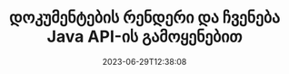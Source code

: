 ---
############################# Static ############################
layout: "landing"
date: 2023-06-29T12:38:08
draft: false

product: "Viewer"
product_tag: "viewer"
platform: "Java"
platform_tag: "java"

############################# Drop-down ############################
supported_platforms:
  items:
    # supported_platforms loop
    - title: ".NET"
      tag: "net"
    # supported_platforms loop
    - title: "Java"
      tag: "java"
    # supported_platforms loop
    - title: "Node.js"
      tag: "nodejs-java" 


############################# Head ############################
head_title: "Java Document Viewer API, PDF Word Excel გამოსახულების HTML დიაგრამა"
head_description: "Document Viewer ბიბლიოთეკა Java აპლიკაციების გასავითარებლად, რომლებიც ბუნებრივად ასახავს, ​​ნახულობს და მანიპულირებს მრავალფორმატიანი დოკუმენტებით, რომლებიც მხარს უჭერენ 180+ ფაილის ფორმატს."

############################# Header ############################
title: "დოკუმენტების რენდერი და ჩვენება<br>Java API-ის გამოყენებით"
description: "მძლავრი Viewer API 180+ დოკუმენტის ფორმატის გადასაყვანად PDF, HTML და გამოსახულება მრავალმხრივი კონფიგურაციის ვარიანტებით."
words:
  for: "for"

actions:
  main: "უფასო Maven ჩამოტვირთვა"
  main_link: "https://releases.groupdocs.com/java/repo/com/groupdocs/groupdocs-viewer/"
  alt: "ლიცენზირება"
  alt_link: "https://purchase.groupdocs.com/pricing/viewer/java"
  title: "მზად ხართ დასაწყებად?"
  description: "სცადეთ GroupDocs.Viewer ფუნქციები უფასოდ ან მოითხოვეთ ლიცენზია"

release:
  title: "ვერსია {0} გამოვიდა"
  notes: "ნახეთ რა არის ახალი"
  downloads: "ჩამოტვირთვები"
  link: "https://releases.groupdocs.com/viewer/java/release-notes/latest/"

code:
  title: "PDF ფაილების რენდერი Java-ში"
  more: "მეტი მაგალითები"
  more_link: "https://github.com/groupdocs-viewer/GroupDocs.Viewer-for-Java"
  install: |
    <dependencies>
      <dependency>
        <groupId>com.groupdocs</groupId>
        <artifactId>groupdocs-viewer</artifactId>
        <version>{0}</version>
      </dependency>
    </dependencies>

    <repositories>
      <repository>
        <id>repository.groupdocs.com</id>
        <name>GroupDocs Repository</name>
        <url>https://repository.groupdocs.com/repo/</url>
      </repository>
    </repositories>
  content: |
    ```java {style=abap}
    // Instantiate Viewer
    try (Viewer viewer = new Viewer("resume.pdf"))
    {
        // Set output HTML options, one file per page
        HtmlViewOptions viewOptions = 
            HtmlViewOptions.forEmbeddedResources();

        // Render PDF to HTML with embedded resources
        viewer.view(viewOptions);
    }
    ```
############################# Overview ############################
overview:
  enable: true
  title: "GroupDocs.Viewer ერთი შეხედვით"
  description: "API Java აპლიკაციებში დოკუმენტების, სლაიდების, დიაგრამების და მრავალი სხვა ტიპის დოკუმენტის რენდერაციის, ჩვენების, კონვერტაციისთვის"
  features:
    # feature loop
    - title: "იხილეთ დოკუმენტები ეფექტურად და საიმედოდ"
      content: "GroupDocs.Viewer API-ით შეგიძლიათ ეფექტურად გადაიტანოთ ნებისმიერი მხარდაჭერილი ფორმატის დოკუმენტები HTML, JPEG, PNG და PDF-ზე მოქნილი და მძლავრი ვარიანტებით, კონტენტისა და დოკუმენტის სტრუქტურის მთლიანობის შენარჩუნებით. GroupDocs.Viewer მუშაობს Windows და Linux პლატფორმებზე."

    # feature loop
    - title: "ფაილებისა და დოკუმენტების ყველაზე პოპულარული ფორმატები მხარდაჭერილია"
      content: "ჩვენ მხარს ვუჭერთ 180-ზე მეტ პოპულარულ ფაილის და დოკუმენტის ფორმატს, რომლებიც მოიცავს Word, Excel, PDF, PowerPoint, OpenDocument ფორმატების ოჯახს, არქივებს, რასტერულ და ვექტორულ სურათებს, ელ-წიგნებს, პროგრამირების ენებს და მარკირებას, და მრავალი სხვა ფაილის ტიპს, მათ შორის დაშიფრულს. ფაილები პაროლით დაცვით."

    # feature loop
    - title: "დააკონფიგურიროთ გამომავალი"
      content: "GroupDocs.Viewer საშუალებას იძლევა არა მხოლოდ გადაიტანოს დოკუმენტი, არამედ გააკონტროლოს როგორ ზუსტად, დოკუმენტის რომელი ნაწილები უნდა იყოს რენდერი ან ახლა, როგორ უნდა მოხდეს მათი რენდერი და გამოიყენოს სხვადასხვა ტრანსფორმაციები გამოტანილ გამოსავალზე."

    # feature loop
    - title: "ვებ UI გაზაფხულის ჩარჩოსთვის"
      content: "ჩვენ გთავაზობთ ღია კოდის UI პაკეტს Spring Framework-ისთვის, რომელიც შეიძლება დაემატოს თქვენს პროექტს რამდენიმე წუთში. Viewer.UI პაკეტი შეიცავს Angular-ზე დაფუძნებულ web-UI-ს და აწვდის სასარგებლო API-ებისა და მონაცემთა შენახვის პროვაიდერებს."

############################# Platforms ############################
platforms:
  enable: true
  title: "პლატფორმის დამოუკიდებლობა"
  description: "GroupDocs.Viewer Java-სთვის მხარს უჭერს შემდეგ ოპერაციულ სისტემებს, ჩარჩოებსა და პაკეტის მენეჯერებს"
  items:
    # platform loop
    - title: "Amazon"
      image: "amazon"
    # platform loop
    - title: "Docker"
      image: "docker"
    # platform loop
    - title: "Azure"
      image: "azure"
    # platform loop
    - title: "Eclipse"
      image: "eclipse"
    # platform loop
    - title: "IntelliJ"
      image: "intellij"
    # platform loop
    - title: "Windows"
      image: "windows"
    # platform loop
    - title: "Linux"
      image: "linux"
    # platform loop
    - title: "Maven"
      image: "maven"


############################# File formats ############################
formats:
  enable: true
  title: "მხარდაჭერილი ფაილის ფორმატები"
  description: |
    GroupDocs.Viewer Java-სთვის მხარს უჭერს ოპერაციებს შემდეგი [ფაილის ფორმატები] (https://docs.groupdocs.com/viewer/java/supported-document-formats/).
  groups:
    # group loop
    - color: "green"
      content: |
        ### Microsoft Office, OpenDocument და ტექსტის ფორმატები
        * **Word:** DOC, DOCX, DOCM, DOT, DOTX, DOTM, RTF, TXT
        * **Excel:** XLS, XLSX, XLSM, XLSB, XLTM, XLT, XLTM, XLTX
        * **PowerPoint:** PPT, PPTX, PPS, PPSX, PPSM, POT, POTM, POTX, PPTM        
        * **Project:** MPP, MPT, MPX
        * **Outlook:** MSG, EML, EMLX, PST, OST
        * **OneNote:** ONE
        * **OpenDocument:** ODT, OTT, ODS, ODP, OTP, OTS, ODG
        * **Fixed Page Layout:** PDF, TEX, XPS, OXPS
        * **e-Books:** EPUB, MOBI, DjVu
        * **Delimiter-Separated Values:** CSV, TSV
    # group loop
    - color: "blue"
      content: |
        ### სურათები, გრაფიკა და დიაგრამები
        * **რასტერული სურათები:** BMP, GIF, JPG, PNG, TIFF, WebP, DNG, DIB, Jpeg2000 family
        * **Windows Icon:** ICO
        * **Scalable Vector Graphics:** SVG, CDR, CMX, IGS, SVGZ        
        * **Adobe Photoshop:** PSD, PSB        
        * **Stereo Lithography (3D Printing):** STL        
        * **Medical Imaging:** DICOM
        * **Plotter Documents:** PLT, HPG
        * **Autodesk Design Web Formats:** DWF, DWG
        * **AutoCAD Drawing:** DWT, IFC, STL, CF2        
      # group loop
    - color: "red"
      content: |
        ### სხვა        
        * **ვებ:** HTML, MHT, MHTML, XML
        * **Metafile:** WMF, EMF, CGM, EMZ, WMZ
        * **Visio:** VSD, VDX, VSS, VSSX, VSX, VST, VSTX, VTX, VSDX, VDW, VSTM, VSSM, VSDM
        * **Project:** MPP, MPT, MPX
        * **PostScript:** PS, EPS
        * **არქივები:** ZIP, TAR, BZ2, GZ, RAR, RAR5
        * **სხვა:** VCF, VCARD, NUMBERS, NSF, OBJ
        * **C/C++/C# Files:** C, CC, C# , CPP, CXX, CS, H, HH, M, MM
        * **Java/JavaScript Files:** JAVA, JS, JSON, PROPERTIES

############################# Features ############################
features:
  enable: true
  title: "GroupDocs.Viewer ფუნქციები"
  description: "PDF და საოფისე დოკუმენტების შეუფერხებლად რენდერი, ჩვენება და კონვერტაცია"

  items:
    # feature loop
    - icon: "viewhtml"
      title: "იხილეთ დოკუმენტები HTML-ში"
      content: "ნებისმიერი ტიპის დოკუმენტის გადაქცევა HTML დოკუმენტად CSS და SVG-ით, რომელიც შეიძლება იყოს ნაჩვენები ნებისმიერ თანამედროვე ვებ-ბრაუზერში."

    # feature loop
    - icon: "rasterize"
      title: "დოკუმენტების რასტერიზაცია"
      content: "ნებისმიერი მხარდაჭერილი დოკუმენტის ფორმატის რასტერიზაცია რასტრულ სურათზე, გამოსახულების რეგულირებადი ფორმატითა და შეკუმშვის ხარისხით."

    # feature loop
    - icon: "sourcecode"
      title: "პროგრამირების კოდების რენდერი და მონიშვნა"
      content: "ყველა პოპულარული პროგრამირების, სკრიპტის და მარკირების ენების მხარდაჭერა, მათი სინტაქსის გაანალიზებისა და ხაზგასმის შესაძლებლობით."

    # feature loop
    - icon: "convertpdf"
      title: "გადაიყვანეთ PDF-ზე"
      content: "ნებისმიერი მხარდაჭერილი ფორმატის დოკუმენტი შეიძლება ადვილად გარდაიქმნას და შეინახოს PDF-ში რეგულირებადი ვარიანტებით."

    # feature loop
    - icon: "transform"
      title: "გამოიყენეთ ტრანსფორმაციები"
      content: "გამომავალი დოკუმენტი შეიძლება გარდაიქმნას რენდერის დროს - გვერდები შეიძლება შემოტრიალდეს და/ან გადააწყდეს და ტექსტის ჭვირნიშანი განთავსდეს მათ თავზე."

    # feature loop
    - icon: "adjustment"
      title: "HTML გამომავალი კორექტირება"
      content: "გამომავალი HTML დოკუმენტები, გენერირებული GroupDocs.Viewer-ის მიერ, შეიძლება ძალიან წვრილად დააკონფიგურიროთ: ნებადართულია შენახვა ნაკადში ან ფაილში, გარე ან ჩაშენებული რესურსებით, გამოძახებით და ა.შ."

    # feature loop
    - icon: "complex"
      title: "რთული დოკუმენტური სტრუქტურების მხარდაჭერა"
      content: "GroupDocs.Viewer მხარს უჭერს არა მხოლოდ ცალკეულ დოკუმენტებს, არამედ ფაილებს, რომლებიც შეიცავს დოკუმენტების სიას ან იერარქიულ სტრუქტურას, როგორიცაა ელ. ფოსტის შეტყობინებები დანართებით, ZIP არქივები შიდა ფაილებით საქაღალდეებში, მრავალგვერდიანი TIFF სურათები და ა.შ."

    # feature loop
    - icon: "optimization"
      title: "ოპტიმიზაციის პარამეტრები"
      content: "GroupDocs.Viewer შეიცავს რეგულირებადი ქეშის ქვესისტემას, რომელსაც შეუძლია დააჩქაროს ჩატვირთვის დრო დოკუმენტების ქეშირებული ვერსიების გამოყენებით. ასევე სხვადასხვა ფორმატის სხვადასხვა ვარიანტების ნაკრები საშუალებას გაძლევთ გამორიცხოთ დოკუმენტების ზოგიერთი არასაჭირო ნაწილი ან ასპექტი რენდერიდან (შრიფტები, დამალული სამუშაო ფურცლები, ელფოსტის დანართები) საერთო შესრულების ოპტიმიზაციისთვის."

    # feature loop
    - icon: "passwordprotected"
      title: "პაროლით დაცული დოკუმენტების მხარდაჭერა"
      content: "GroupDocs.Viewer საშუალებას გაძლევთ გახსნათ სხვადასხვა ტიპის დაშიფრული დოკუმენტები: PDF, WordProcessing, Spreadsheet, Presentation და სხვა, პაროლის მითითებით ჩატვირთვის ვარიანტებში."

############################# Code samples ############################
code_samples:
  enable: true
  title: "კოდის ნიმუშები"
  description: "ზოგიერთი იყენებს ტიპიური GroupDocs.Viewer-ს Java ოპერაციებისთვის"
  items:
    # code sample loop
    - title: "DOCX-ის გადაცემა HTML-ში"
      content: |
        [HtmlViewOptions](https://reference.groupdocs.com/viewer/java/com.groupdocs.viewer.options/htmlviewoptions/) კლასის თვისებები საშუალებას გაძლევთ აკონტროლოთ კონვერტაციის პროცესი, მეტი ამის შესახებ [აქ](https:/ /docs.groupdocs.com/viewer/java/rendering-to-html/). მაგალითად, თქვენ შეგიძლიათ ჩართოთ ყველა გარე რესურსი გამომავალ HTML ფაილში, შეამციროთ გამომავალი ფაილი და ოპტიმიზაცია მოახდინოთ დასაბეჭდად.
        {{< landing/code title="Java">}}
        ```java {style=abap}
        import com.groupdocs.viewer.Viewer;
        import com.groupdocs.viewer.options.HtmlViewOptions;

        // Instantiate Viewer
        try (Viewer viewer = new Viewer("resume.docx"))
        {
            // Set output HTML options
            HtmlViewOptions options = 
                HtmlViewOptions.forEmbeddedResources();

            // Render DOCX to HTML with embedded resources
            viewer.view(options);
        }
        ```
        {{< /landing/code >}}
    # code sample loop
    - title: "ექსპორტი PPTX PDF-ში"
      content: |
        შექმენით [PdfViewOptions](https://reference.groupdocs.com/viewer/java/com.groupdocs.viewer.options/pdfviewoptions/) კლასის ინსტანცია და გადაეცით [Viewer.View](https://reference. groupdocs.com/viewer/java/com.groupdocs.viewer/viewer/#view-com.groupdocs.viewer.options.ViewOptions-) მეთოდი PowerPoint PPTX ფაილის PDF-ში გადასაყვანად. PdfViewOptions კლასის თვისებები საშუალებას გაძლევთ აკონტროლოთ კონვერტაციის პროცესი. მაგალითად, შეგიძლიათ დაიცვათ გამომავალი PDF ფაილი, გადააკეთოთ მისი გვერდები და მიუთითოთ დოკუმენტის სურათების ხარისხი. იხილეთ [დოკუმენტაციის შემდეგი განყოფილება] (https://docs.groupdocs.com/viewer/java/rendering-to-pdf/) დეტალებისთვის.
        {{< landing/code title="Java">}}
        ```java {style=abap}   
        import com.groupdocs.viewer.Viewer;
        import com.groupdocs.viewer.options.PdfViewOptions;

        // Instantiate Viewer
        try (Viewer viewer = new Viewer("presentation.pptx"))
        {
            // Set output PDF options
            PdfViewOptions viewOptions = new PdfViewOptions();

            // Export PPTX to PDF
            viewer.view(viewOptions);
        }
        ```
        {{< /landing/code >}}
############################# Reviews ############################
# reviews:
# enable: true
# title: "GroupDocs პროდუქტების მიმოხილვები"
# description: "უბრალოდ ნუ მიიღებ ჩვენს სიტყვას. ნახეთ, რას ამბობენ სხვა დეველოპერები ჩვენს API-ებზე"

# items:
#   # review loop
#   - title: "GroupDocs.Viewer"
#     content: "შესანიშნავი მომსახურება და შესანიშნავი პროდუქტები. ისინი ძალიან სასარგებლო და პასუხისმგებელნი იყვნენ GroupDocs.Viewer .NET-ის განხორციელების პროცესის დროს, ვერ გირჩევთ მათ საკმარისად დიდ რეკომენდაციას."
#     author: "Martin Lasarga"
#     company: "Product Manager at Axentria ECM by G.S.I."

#   # review loop
#   - title: "GroupDocs.Viewer"
#     content: "პროექტში .NET-ისთვის GroupDocs.Viewer-ის დანერგვისა და გამოყენების შემდეგ, როგორც ჩანს, ის ძალიან კარგად მუშაობს. ბევრი საბუთით მაქვს ტესტირება და ჯერჯერობით კარგია. ყველაფერი, რაც მე გადავყარე, ლამაზად არის გადმოცემული და გამოიყურება ისეთივე კარგად, როგორც PDF მაყურებელში ან MS Word-ში."
#     author: "Mats Oustad"
#     company: "Senior Consultant/Partner at Novanet AS"
---